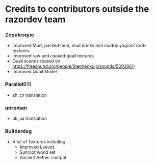 # Credits to contributors outside the razordev team 

### Zepalesque
- Improved Mud, packed mud, mud bricks and muddy yagroot roots textures.
- Improved raw and cooked quail textures.
- Quail sounds (based on https://freesound.org/people/Stephenkujo/sounds/500306/)
- Improved Quail Model

### Parallel011
- zh_cn translation

### unroman
- uk_ua translation

### Builderdog
- A lot of Textures including:
  - Improved Leaves
  - Sunroot wood set
  - Ancient Aether compat